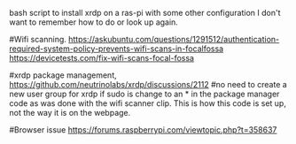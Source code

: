 bash script to install xrdp on a ras-pi with some other configuration I don't want to remember how to do or look up again.

#Wifi scanning.
https://askubuntu.com/questions/1291512/authentication-required-system-policy-prevents-wifi-scans-in-focalfossa
https://devicetests.com/fix-wifi-scans-focal-fossa

#xrdp package management,
https://github.com/neutrinolabs/xrdp/discussions/2112
#no need to create a new user group for xrdp if sudo is change to an * in the package manager code as was done with the wifi scanner clip. This is how this code is set up, not the way it is on the webpage.

#Browser issue
https://forums.raspberrypi.com/viewtopic.php?t=358637
